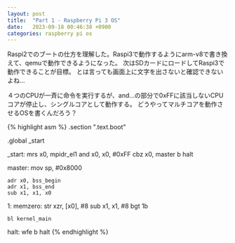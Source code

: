 ```yaml
---
layout: post
title:  "Part 1 - Raspberry Pi 3 OS"
date:   2023-09-18 00:46:38 +0900
categories: raspberry pi os
---
```


Raspi2でのブートの仕方を理解した。Raspi3で動作するようにarm-v8で書き換えて、qemuで動作できるようになった。
次はSDカードにロードしてRaspi3で動作できることが目標。
とは言っても画面上に文字を出さないと確認できないよね...

４つのCPUが一斉に命令を実行するが、and...の部分で0xFFに該当しないCPUコアが停止し、シングルコアとして動作する。
どうやってマルチコアを動作させるOSを書くんだろう？

{% highlight asm %}
.section ".text.boot"

.global _start

_start:
    mrs x0, mpidr_el1
    and x0, x0, #0xFF
    cbz    x0, master
    b halt

master:
    mov sp, #0x8000

    adr x0, bss_begin
    adr x1, bss_end
    sub x1, x1, x0
1:
memzero:
    str xzr, [x0], #8
    sub x1, x1, #8
    bgt 1b

    bl kernel_main

halt:
    wfe
    b halt
{% endhighlight %}